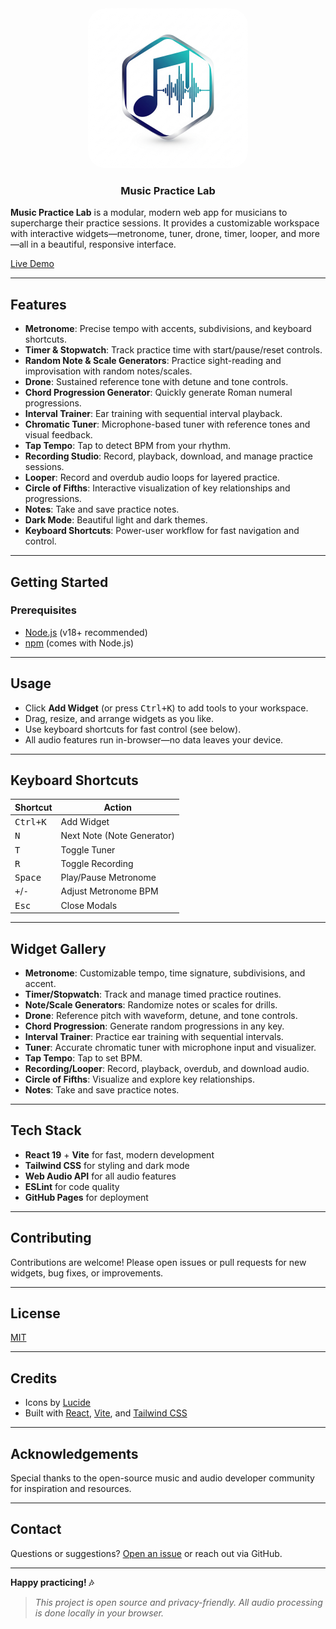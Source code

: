 <div align="center">
	<a href="https://github.com/wormcracker/music-practice-lab">
		<img src="./public/MusicPracticeLab.png" width="256" style="border-radius:28px" alt="music-practice-lab">
	</a>
	<h3 align="center">Music Practice Lab</h3>
</div>

**Music Practice Lab** is a modular, modern web app for musicians to supercharge their practice sessions. It provides a customizable workspace with interactive widgets—metronome, tuner, drone, timer, looper, and more—all in a beautiful, responsive interface.

[Live Demo](https://wormcracker.github.io/music-practice-lab)

---

## Features

- **Metronome**: Precise tempo with accents, subdivisions, and keyboard shortcuts.
- **Timer & Stopwatch**: Track practice time with start/pause/reset controls.
- **Random Note & Scale Generators**: Practice sight-reading and improvisation with random notes/scales.
- **Drone**: Sustained reference tone with detune and tone controls.
- **Chord Progression Generator**: Quickly generate Roman numeral progressions.
- **Interval Trainer**: Ear training with sequential interval playback.
- **Chromatic Tuner**: Microphone-based tuner with reference tones and visual feedback.
- **Tap Tempo**: Tap to detect BPM from your rhythm.
- **Recording Studio**: Record, playback, download, and manage practice sessions.
- **Looper**: Record and overdub audio loops for layered practice.
- **Circle of Fifths**: Interactive visualization of key relationships and progressions.
- **Notes**: Take and save practice notes.
- **Dark Mode**: Beautiful light and dark themes.
- **Keyboard Shortcuts**: Power-user workflow for fast navigation and control.

---

## Getting Started

### Prerequisites

- [Node.js](https://nodejs.org/) (v18+ recommended)
- [npm](https://www.npmjs.com/) (comes with Node.js)

---

## Usage

- Click **Add Widget** (or press <kbd>Ctrl+K</kbd>) to add tools to your workspace.
- Drag, resize, and arrange widgets as you like.
- Use keyboard shortcuts for fast control (see below).
- All audio features run in-browser—no data leaves your device.

---

## Keyboard Shortcuts

| Shortcut                  | Action                     |
| ------------------------- | -------------------------- |
| <kbd>Ctrl+K</kbd>         | Add Widget                 |
| <kbd>N</kbd>              | Next Note (Note Generator) |
| <kbd>T</kbd>              | Toggle Tuner               |
| <kbd>R</kbd>              | Toggle Recording           |
| <kbd>Space</kbd>          | Play/Pause Metronome       |
| <kbd>+</kbd>/<kbd>-</kbd> | Adjust Metronome BPM       |
| <kbd>Esc</kbd>            | Close Modals               |

---

## Widget Gallery

- **Metronome**: Customizable tempo, time signature, subdivisions, and accent.
- **Timer/Stopwatch**: Track and manage timed practice routines.
- **Note/Scale Generators**: Randomize notes or scales for drills.
- **Drone**: Reference pitch with waveform, detune, and tone controls.
- **Chord Progression**: Generate random progressions in any key.
- **Interval Trainer**: Practice ear training with sequential intervals.
- **Tuner**: Accurate chromatic tuner with microphone input and visualizer.
- **Tap Tempo**: Tap to set BPM.
- **Recording/Looper**: Record, playback, overdub, and download audio.
- **Circle of Fifths**: Visualize and explore key relationships.
- **Notes**: Take and save practice notes.

---

## Tech Stack

- **React 19** + **Vite** for fast, modern development
- **Tailwind CSS** for styling and dark mode
- **Web Audio API** for all audio features
- **ESLint** for code quality
- **GitHub Pages** for deployment

---

## Contributing

Contributions are welcome! Please open issues or pull requests for new widgets, bug fixes, or improvements.

---

## License

[MIT](LICENSE)

---

## Credits

- Icons by [Lucide](https://lucide.dev/)
- Built with [React](https://react.dev/), [Vite](https://vitejs.dev/), and [Tailwind CSS](https://tailwindcss.com/)

---

## Acknowledgements

Special thanks to the open-source music and audio developer community for inspiration and resources.

---

## Contact

Questions or suggestions? [Open an issue](https://github.com/wormcracker/music-practice-lab/issues) or reach out via GitHub.

---

**Happy practicing! 🎶**

> _This project is open source and privacy-friendly. All audio processing is done locally in your browser._
